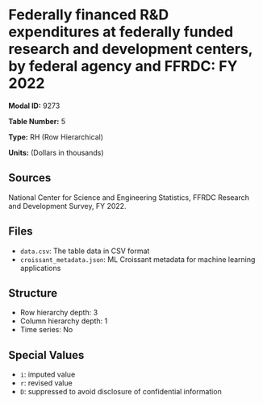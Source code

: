 # Federally financed R&D expenditures at federally funded research and development centers, by federal agency and FFRDC: FY 2022

**Modal ID:** 9273

**Table Number:** 5

**Type:** RH (Row Hierarchical)

**Units:** (Dollars in thousands)

## Sources

National Center for Science and Engineering Statistics, FFRDC Research and Development Survey, FY 2022.

## Files

- `data.csv`: The table data in CSV format
- `croissant_metadata.json`: ML Croissant metadata for machine learning applications

## Structure

- Row hierarchy depth: 3
- Column hierarchy depth: 1
- Time series: No

## Special Values

- `i`: imputed value
- `r`: revised value
- `D`: suppressed to avoid disclosure of confidential information

